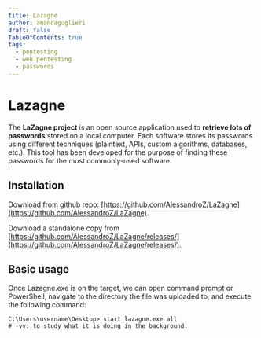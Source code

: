 ```yaml
---
title: Lazagne 
author: amandaguglieri
draft: false
TableOfContents: true
tags:
  - pentesting
  - web pentesting
  - passwords
---
```


# Lazagne

The **LaZagne project** is an open source application used to **retrieve lots of passwords** stored on a local computer. Each software stores its passwords using different techniques (plaintext, APIs, custom algorithms, databases, etc.). This tool has been developed for the purpose of finding these passwords for the most commonly-used software.

## Installation

Download from github repo: [https://github.com/AlessandroZ/LaZagne](https://github.com/AlessandroZ/LaZagne).

Download a standalone copy from [https://github.com/AlessandroZ/LaZagne/releases/](https://github.com/AlessandroZ/LaZagne/releases/).


## Basic usage

Once Lazagne.exe is on the target, we can open command prompt or PowerShell, navigate to the directory the file was uploaded to, and execute the following command:

```cmd-session
C:\Users\username\Desktop> start lazagne.exe all
# -vv: to study what it is doing in the background.
```